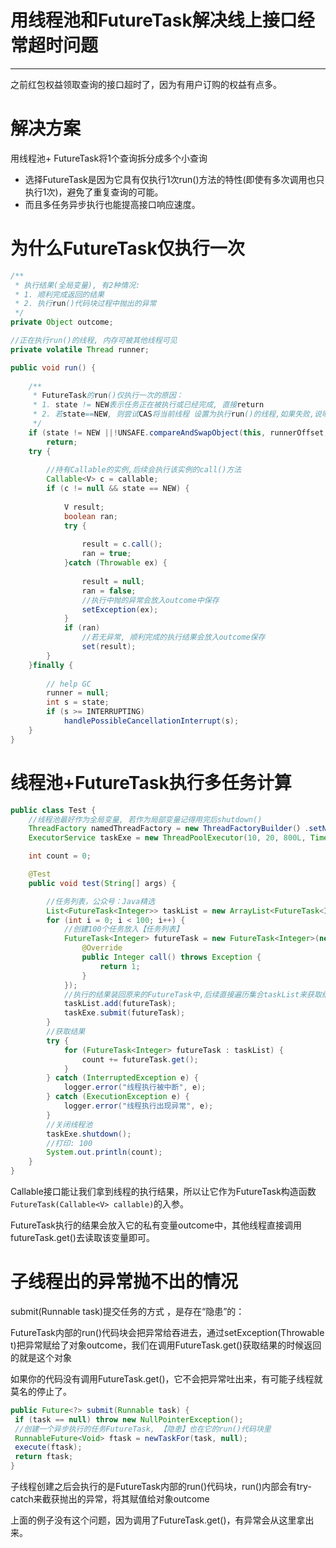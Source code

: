 # 用线程池和FutureTask解决线上接口经常超时问题

----

之前红包权益领取查询的接口超时了，因为有用户订购的权益有点多。

# 解决方案

用线程池+ FutureTask将1个查询拆分成多个小查询
+	选择FutureTask是因为它具有仅执行1次run()方法的特性(即使有多次调用也只执行1次)，避免了重复查询的可能。
+	而且多任务异步执行也能提高接口响应速度。

# 为什么FutureTask仅执行一次

```java
/**
 * 执行结果(全局变量), 有2种情况:
 * 1. 顺利完成返回的结果
 * 2. 执行run()代码块过程中抛出的异常 
 */
private Object outcome; 

//正在执行run()的线程, 内存可被其他线程可见
private volatile Thread runner;

public void run() {
    
    /**
     * FutureTask的run()仅执行一次的原因：
     * 1. state != NEW表示任务正在被执行或已经完成, 直接return
     * 2. 若state==NEW, 则尝试CAS将当前线程 设置为执行run()的线程,如果失败,说明已经有其他线程 先行一步执行了run(),则当前线程return退出
     */
    if (state != NEW ||!UNSAFE.compareAndSwapObject(this, runnerOffset,null, Thread.currentThread()))
        return;
    try {
    
        //持有Callable的实例,后续会执行该实例的call()方法
        Callable<V> c = callable;
        if (c != null && state == NEW) {
    
            V result;
            boolean ran;
            try {
    
                result = c.call();
                ran = true;
            }catch (Throwable ex) {
    
                result = null;
                ran = false;
                //执行中抛的异常会放入outcome中保存
                setException(ex);
            }
            if (ran)
                //若无异常, 顺利完成的执行结果会放入outcome保存
                set(result);
        }
    }finally {
    
        // help GC 
        runner = null;
        int s = state;
        if (s >= INTERRUPTING)
            handlePossibleCancellationInterrupt(s);
    }
}
```

# 线程池+FutureTask执行多任务计算

```java
public class Test {
    //线程池最好作为全局变量, 若作为局部变量记得用完后shutdown()
    ThreadFactory namedThreadFactory = new ThreadFactoryBuilder(）.setNameFormat("thread-start-runner-%d").build();
    ExecutorService taskExe = new ThreadPoolExecutor(10, 20, 800L, TimeUnit.MILLISECONDS, new LinkedBlockingQueue<Runnable>(100), namedThreadFactory);

    int count = 0;

    @Test
    public void test(String[] args) {

        //任务列表，公众号：Java精选
        List<FutureTask<Integer>> taskList = new ArrayList<FutureTask<Integer>>();
        for (int i = 0; i < 100; i++) {
            //创建100个任务放入【任务列表】
            FutureTask<Integer> futureTask = new FutureTask<Integer>(new Callable<Integer>() {
                @Override
                public Integer call() throws Exception {
                    return 1;
                }
            });
            //执行的结果装回原来的FutureTask中,后续直接遍历集合taskList来获取结果即可
            taskList.add(futureTask);
            taskExe.submit(futureTask);
        }
        //获取结果
        try {
            for (FutureTask<Integer> futureTask : taskList) {
                count += futureTask.get();
            }
        } catch (InterruptedException e) {
            logger.error("线程执行被中断", e);
        } catch (ExecutionException e) {
            logger.error("线程执行出现异常", e);
        }
        //关闭线程池
        taskExe.shutdown();
        //打印: 100
        System.out.println(count);
    }
}
```

Callable接口能让我们拿到线程的执行结果，所以让它作为FutureTask构造函数`FutureTask(Callable<V> callable)`的入参。

FutureTask执行的结果会放入它的私有变量outcome中，其他线程直接调用futureTask.get()去读取该变量即可。

# 子线程出的异常抛不出的情况

submit(Runnable task)提交任务的方式 ，是存在“隐患”的：

FutureTask内部的run()代码块会把异常给吞进去，通过setException(Throwable t)把异常赋给了对象outcome，我们在调用FutureTask.get()获取结果的时候返回的就是这个对象

如果你的代码没有调用FutureTask.get()，它不会把异常吐出来，有可能子线程就莫名的停止了。

```java
public Future<?> submit(Runnable task) {
 if (task == null) throw new NullPointerException();
 //创建一个异步执行的任务FutureTask, 【隐患】也在它的run()代码块里
 RunnableFuture<Void> ftask = newTaskFor(task, null);
 execute(ftask);
 return ftask;
}
```

子线程创建之后会执行的是FutureTask内部的run()代码块，run()内部会有try-catch来截获抛出的异常，将其赋值给对象outcome

上面的例子没有这个问题，因为调用了FutureTask.get()，有异常会从这里拿出来。

